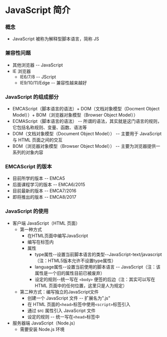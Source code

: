 # JavaScript 简介
### 概念
- JavaScript 被称为解释型脚本语言，简称 JS

### 兼容性问题
- 其他浏览器 -- JavaScript
- IE 浏览器 
	- IE6/7/8 -- JScript
	- IE9/10/11/Edge -- 兼容性越来越好

### JavaScript 的组成部分
- EMCAScript（脚本语言的语法）+ DOM（文档对象模型（Docment Object Model））+ BOM（浏览器对象模型（Browser Object Model））
- ECMAScript（脚本语言的语法） -- 所谓的语法，其实就是这门语言的规则，它包括名称规则、变量、函数、语法等
- DOM（文档对象模型（Document Object Model）） -- 主要用于 JavaScript 与 HTML 页面之间的交互
- BOM（浏览器对象模型（Browser Object Model）） -- 主要为浏览器提供一系列的对象内容

### EMCAScript 的版本
- 目前所学的版本 -- EMCA5
- 后面课程学习的版本 -- EMCA6/2015
- 目前最新的版本 -- EMCA7/2016
- 即将推出的版本 -- EMCA8/2017

### JavaScript 的使用
- 客户端 JavaScript（HTML 页面）
	- 第一种方式
		- 在HTML页面中编写JavaScript
        - 编写在<script></script>标签内
        - 属性
	        - type属性--设置当前脚本语言的类型--JavaScript-text/javascript（注：HTML5版本允许不设置type属性）
            - language属性--设置当前使用的脚本语言 -- JavaScript（注：该属性是一个旧的属性目前已被废弃）
            - 设定的规则--统一写在 `<body>` 便签的后边（注：其实可以写在 HTML 页面中的任何位置，这里只是人为规定）
	- 第二种方式：编写独立的JavaScript文件
	    - 创建一个 JavaScript 文件 -- 扩展名为".js"
        - 在 HTML 页面的`<head>`标签中使用`<script>`标签引入
        - 通过 src 属性引入 JavaScript 文件
        - 设定的规则 -- 统一写在`<head>`标签中
- 服务器端 JavaScript（Node.js）
	- 需要安装 Node.js 环境